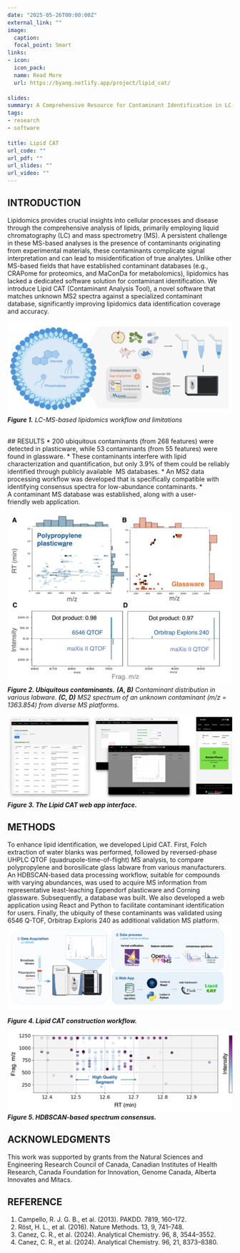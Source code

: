 ```yaml
---
date: "2025-05-26T00:00:00Z"
external_link: ""
image:
  caption:
  focal_point: Smart
links:
- icon: 
  icon_pack: 
  name: Read More
  url: https://byang.netlify.app/project/lipid_cat/

slides:
summary: A Comprehensive Resource for Contaminant Identification in LC-MS Lipidomics
tags:
- research
- software

title: Lipid CAT
url_code: ""
url_pdf: ""
url_slides: ""
url_video: ""
---
```

## INTRODUCTION
Lipidomics provides crucial insights into cellular processes and disease through the comprehensive analysis of lipids, primarily employing liquid chromatography (LC) and mass spectrometry (MS). A persistent challenge in these MS-based analyses is the presence of contaminants originating from experimental materials, these contaminants complicate signal interpretation and can lead to misidentification of true analytes. Unlike other MS-based fields that have established contaminant databases (e.g., CRAPome for proteomics, and MaConDa for metabolomics), lipidomics has lacked a dedicated software solution for contaminant identification. We introduce Lipid CAT (Contaminant Analysis Tool), a novel software that matches unknown MS2 spectra against a specialized contaminant database, significantly improving lipidomics data identification coverage and accuracy.

![Workflow](./figure1.png)
***Figure 1.** LC-MS-based lipidomics workflow and limitations*



<br>
## RESULTS 
* 200 ubiquitous contaminants (from 268 features) were detected in plasticware, while 53 contaminants (from 55 features) were found in glassware.
* These contaminants interfere with lipid characterization and quantification, but only 3.9% of them could be reliably identified through publicly available  MS databases.
* An MS2 data processing workflow was developed that is specifically compatible with identifying consensus spectra for low-abundance contaminants.
* A contaminant MS database was established, along with a user-friendly web application.

![Ubiquitous contaminants](./figure2.png)
***Figure 2. Ubiquitous contaminants.***
***(A, B)** Contaminant distribution in various labware. **(C, D)** MS2 spectrum of an unknown contaminant (m/z = 1363.854) from diverse MS platforms.*

![The Lipid CAT web app interface.](./figure3.png)
***Figure 3. The Lipid CAT web app interface.***



## METHODS
To enhance lipid identification, we developed Lipid CAT. First, Folch extraction of water blanks was performed, followed by reversed-phase UHPLC QTOF (quadrupole-time-of-flight) MS analysis, to compare polypropylene and borosilicate glass labware from various manufacturers. An HDBSCAN-based data processing workflow, suitable for compounds with varying abundances, was used to acquire MS information from representative least-leaching Eppendorf plasticware and Corning glassware. Subsequently, a database was built. We also developed a web application using React and Python to facilitate contaminant identification for users. Finally, the ubiquity of these contaminants was validated using 6546 Q-TOF, Orbitrap Exploris 240 as additional validation MS platform.
![Lipid CAT construction workflow](./figure4.png)

***Figure 4. Lipid CAT construction workflow.***

![HDBSCAN-based spectrum consensus](./figure5.png)
***Figure 5. HDBSCAN-based spectrum consensus.***


## ACKNOWLEDGMENTS
This work was supported by grants from the Natural Sciences and Engineering Research Council of Canada, Canadian Institutes of Health Research, Canada Foundation for Innovation, Genome Canada, Alberta Innovates and Mitacs.

## REFERENCE
1. Campello, R. J. G. B., et al. (2013). PAKDD. 7819, 160–172.  
2. Röst, H. L., et al. (2016). Nature Methods. 13, 9, 741–748.  
3. Canez, C. R., et al. (2024). Analytical Chemistry. 96, 8, 3544–3552.  
4. Canez, C. R., et al. (2024). Analytical Chemistry. 96, 21, 8373–8380.  